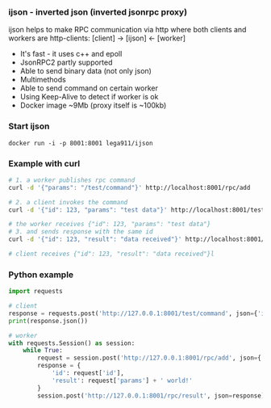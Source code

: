 ### ijson - inverted json (inverted jsonrpc proxy)

ijson helps to make RPC communication via http where both clients and workers are http-clients: [client] -> [ijson] <- [worker]
* It's fast - it uses c++ and epoll
* JsonRPC2 partly supported
* Able to send binary data (not only json)
* Multimethods
* Able to send command on certain worker
* Using Keep-Alive to detect if worker is ok
* Docker image ~9Mb (proxy itself is ~100kb)

### Start ijson
```
docker run -i -p 8001:8001 lega911/ijson
```

### Example with curl
``` bash
# 1. a worker publishes rpc command
curl -d '{"params": "/test/command"}' http://localhost:8001/rpc/add

# 2. a client invokes the command
curl -d '{"id": 123, "params": "test data"}' http://localhost:8001/test/command

# the worker receives {"id": 123, "params": "test data"}
# 3. and sends response with the same id
curl -d '{"id": 123, "result": "data received"}' http://localhost:8001/rpc/result

# client receives {"id": 123, "result": "data received"}l
```

### Python example
``` python
import requests

# client
response = requests.post('http://127.0.0.1:8001/test/command', json={'id': 1, 'params': 'Hello'})
print(response.json())

# worker
with requests.Session() as session:
    while True:
        request = session.post('http://127.0.0.1:8001/rpc/add', json={'params': '/test/command'}).json()
        response = {
            'id': request['id'],
            'result': request['params'] + ' world!'
        }
        session.post('http://127.0.0.1:8001/rpc/result', json=response)
```
